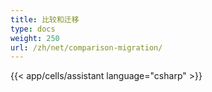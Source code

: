 ```yaml
---
title: 比较和迁移
type: docs
weight: 250
url: /zh/net/comparison-migration/
---
```



{{< app/cells/assistant language="csharp" >}}
